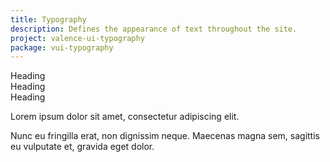 ```yaml
---
title: Typography
description: Defines the appearance of text throughout the site.
project: valence-ui-typography
package: vui-typography
---
```

<div>
	<div class="vui-h1">Heading</div>
	<div class="vui-h2">Heading</div>
	<div class="vui-h3">Heading</div>
	<p>Lorem ipsum dolor sit amet, consectetur adipiscing elit.</p>
	<div class="vui-small-text">Nunc eu fringilla erat, non dignissim neque. Maecenas magna sem, sagittis eu vulputate et, gravida eget dolor.</div>
</div>
